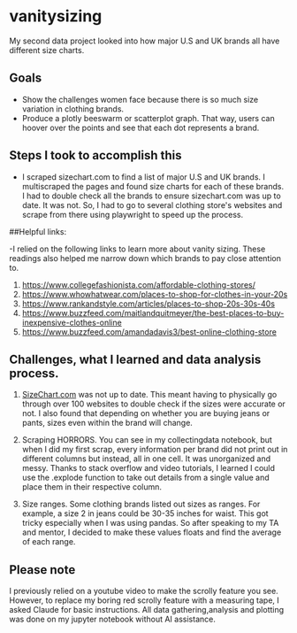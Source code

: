 # vanitysizing
My second data project looked into how major U.S and UK brands all have different size charts. 

## Goals
- Show the challenges women face because there is so much size variation in clothing brands.
- Produce a plotly beeswarm or scatterplot graph. That way, users can hoover over the points and see that each dot represents a brand. 

 ## Steps I took to accomplish this 
- I scraped sizechart.com to find a list of major U.S and UK brands. I multiscraped the pages and found size charts for each of these brands. I had to double check all the brands to ensure sizechart.com was up to date. It was not. So, I had to go to several clothing store's websites and scrape from there using playwright to speed up the process.

##Helpful links: 

-I relied on the following links to learn more about vanity sizing. These readings also helped me narrow down which brands to pay close attention to.

1) https://www.collegefashionista.com/affordable-clothing-stores/
2) https://www.whowhatwear.com/places-to-shop-for-clothes-in-your-20s
3) https://www.rankandstyle.com/articles/places-to-shop-20s-30s-40s
4) https://www.buzzfeed.com/maitlandquitmeyer/the-best-places-to-buy-inexpensive-clothes-online
5) https://www.buzzfeed.com/amandadavis3/best-online-clothing-store


## Challenges, what I learned and data analysis process. 
 1. [SizeChart.com](https://www.sizechart.com/) was not up to date. This meant having to physically go through over 100 websites to double check if the sizes were accurate or not. I also found that depending on whether you are buying jeans or pants, sizes even within the brand will change. 

 2. Scraping HORRORS. You can see in my collectingdata notebook, but when I did my first scrap, every information per brand did not print out in different columns but instead, all in one cell. It was unorganized and messy. Thanks to stack overflow and video tutorials, I learned I could use the .explode function to take out details from a single value and place them in their respective column.

 4. Size ranges. Some clothing brands listed out sizes as ranges. For example, a size 2 in jeans could be 30-35 inches for waist. This got tricky especially when I was using pandas. So after speaking to my TA and mentor, I decided to make these values floats and find the average of each range. 

## Please note

 I previously relied on a youtube video to make the scrolly feature you see. However, to replace my boring red scrolly feature with a measuring tape, I asked Claude for basic instructions. All data gathering,analysis and plotting was done on my jupyter notebook without AI assistance. 
